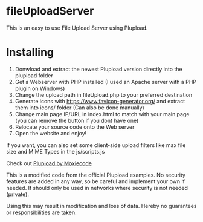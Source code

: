 # fileUploadServer
This is an easy to use File Upload Server using Plupload.

# Installing
1. Donwload and extract the newest Plupload version directly into the plupload folder
2. Get a Webserver with PHP installed (I used an Apache server with a PHP plugin on Windows)
3. Change the upload path in fileUpload.php to your preferred destination
4. Generate icons with https://www.favicon-generator.org/ and extract them into icons/ folder (Can also be done manually)
5. Change main page IP/URL in index.html to match with your main page (you can remove the button if you dont have one)
6. Relocate your source code onto the Web server
7. Open the website and enjoy!

If you want, you can also set some client-side upload filters like max file size and MIME Types in the js/scripts.js

Check out [Plupload by Moxiecode](https://github.com/moxiecode/plupload)


This is a modified code from the official Plupload examples.
No security features are added in any way, so be careful and implement your own if needed.
It should only be used in networks where security is not needed (private).

Using this may result in modification and loss of data. Hereby no guarantees or responsibilities are taken.
